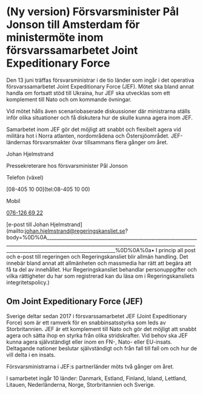 # (Ny version) Försvarsminister Pål Jonson till Amsterdam för ministermöte inom försvarssamarbetet Joint Expeditionary Force

Den 13 juni träffas försvarsministrar i de tio länder som ingår i det operativa försvarssamarbetet Joint Expeditionary Force (JEF). Mötet ska bland annat handla om fortsatt stöd till Ukraina, hur JEF ska utvecklas som ett komplement till Nato och om kommande övningar.

Vid mötet hålls även scenariobaserade diskussioner där ministrarna ställs inför olika situationer och få diskutera hur de skulle kunna agera inom JEF.

Samarbetet inom JEF gör det möjligt att snabbt och flexibelt agera vid militära hot i Norra atlanten, nordområdena och Östersjöområdet. JEF-ländernas försvarsmakter övar tillsammans flera gånger om året.

Johan Hjelmstrand

Pressekreterare hos försvarsminister Pål Jonson


Telefon (växel)

[08-405 10 00](tel:08-405 10 00)



Mobil

[076-126 69 22](tel:)



[e-post till Johan Hjelmstrand](mailto:johan.hjelmstrand@regeringskansliet.se?body=%0D%0A_________________________________________________________________________________________________________________________________________________________________________________________%0D%0A%0a• I princip all post och e-post till regeringen och Regeringskansliet blir allmän handling. Det innebär bland annat att allmänheten och massmedia har rätt att begära att få ta del av innehållet. Hur Regeringskansliet behandlar personuppgifter och vilka rättigheter du har som registrerad kan du läsa om i Regeringskansliets integritetspolicy.)



## Om Joint Expeditionary Force (JEF)

Sverige deltar sedan 2017 i försvarssamarbetet JEF (Joint Expeditionary Force) som är ett ramverk för en snabbinsatsstyrka som leds av Storbritannien. JEF är ett komplement till Nato och gör det möjligt att snabbt agera och sätta ihop en styrka från olika stridskrafter. Vid behov ska JEF kunna agera självständigt eller inom en FN-, Nato- eller EU-insats. Deltagande nationer beslutar självständigt och från fall till fall om och hur de vill delta i en insats.

Försvarsministrarna i JEF:s partnerländer möts två gånger om året.

I samarbetet ingår 10 länder: Danmark, Estland, Finland, Island, Lettland, Litauen, Nederländerna, Norge, Storbritannien och Sverige.
